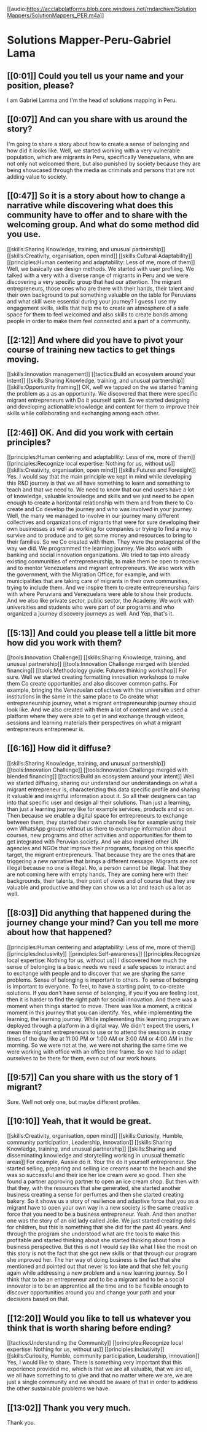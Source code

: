 [[audio:https://acclabplatforms.blob.core.windows.net/rndarchive/SolutionMappers/SolutionMappers_PER.m4a]]

# Solutions Mapper-Peru-Gabriel Lama

## [[0:01]] Could you tell us your name and your position, please?

I am Gabriel Lamma and I'm the head of solutions mapping in Peru\.

## [[0:07]] And can you share with us around the story?

I'm going to share a story about how to create a sense of belonging and how did it looks like\. Well, we started working with a very vulnerable population, which are migrants in Peru, specifically Venezuelans, who are not only not welcomed there, but also punished by society because they are being showcased through the media as criminals and persons that are not adding value to society\.

## [[0:47]] So it is a story about how to change a narrative while discovering what does this community have to offer and to share with the welcoming group\. And what do some method did you use\.

[[skills:Sharing Knowledge, training, and unusual partnership]]
[[skills:Creativity, organisation, open mind]]
[[skills:Cultural Adaptability]]
[[principles:Human centering and adaptability: Less of me, more of them]]
Well, we basically use design methods\. We started with user profiling\. We talked with a very with a diverse range of migrants in Peru and we were discovering a very specific group that had our attention\. The migrant entrepreneurs, those ones who are there with their hands, their talent and their own background to put something valuable on the table for Peruvians and what skill were essential during your journey? I guess I use my engagement skills, skills that help me to create an atmosphere of a safe space for them to feel welcomed and also skills to create bonds among people in order to make them feel connected and a part of a community\.

## [[2:12]] And where did you have to pivot your course of training new tactics to get things moving\.

[[skills:Innovation management]]
[[tactics:Build an ecosystem around your intent]]
[[skills:Sharing Knowledge, training, and unusual partnership]]
[[skills:Opportunity framing]]
OK, well we tapped on the we started framing the problem as a as an opportunity\. We discovered that there were specific migrant entrepreneurs with Do it yourself spirit\. So we started designing and developing actionable knowledge and content for them to improve their skills while collaborating and exchanging among each other\.

## [[2:46]] OK\. And did you work with certain principles?

[[principles:Human centering and adaptability: Less of me, more of them]]
[[principles:Recognize local expertise: Nothing for us, without us]]
[[skills:Creativity, organisation, open mind]]
[[skills:Futures and Foresight]]
Yes\. I would say that the main principle we kept in mind while developing this R&D journey is that we all have something to learn and something to teach and that we need to\. We need to know that our end users have a lot of knowledge, valuable knowledge and skills and we just need to be open enough to create a horizontal relationship with them and from there to Co create and Co develop the journey and who was involved in your journey\. Well, the many we managed to involve in our journey many different collectives and organizations of migrants that were for sure developing their own businesses as well as working for companies or trying to find a way to survive and to produce and to get some money and resources to bring to their families\. So we Co created with them\. They were the protagonist of the way we did\. We programmed the learning journey\. We also work with banking and social innovation organizations\. We tried to tap into already existing communities of entrepreneurship, to make them be open to receive and to mentor Venezuelans and migrant entrepreneurs\. We also work with the government, with the Migration Office, for example, and with municipalities that are taking care of migrants in their own communities, trying to include them\. And we inspire them to create entrepreneurship fairs with where Peruvians and Venezuelans were able to show their products\. And we also like private sector, public sector, the Academy\. We work with universities and students who were part of our programs and who organized a journey discovery journeys as well\. And Yep, that's it\.

## [[5:13]] And could you please tell a little bit more how did you work with them?

[[tools:Innovation Challenge]]
[[skills:Sharing Knowledge, training, and unusual partnership]]
[[tools:Innovation Challenge merged with blended financing]]
[[tools:Methodology guide: Futures thinking workshop]]
For sure\. Well we started creating formatting innovation workshops to make them Co create opportunities and also discover common paths\. For example, bringing the Venezuelan collectives with the universities and other institutions in the same in the same place to Co create what entrepreneurship journey, what a migrant entrepreneurship journey should look like\. And we also created with them a lot of content and we used a platform where they were able to get in and exchange through videos, sessions and learning materials their perspectives on what a migrant entrepreneurs entrepreneur is\.

## [[6:16]] How did it diffuse?

[[skills:Sharing Knowledge, training, and unusual partnership]]
[[tools:Innovation Challenge]]
[[tools:Innovation Challenge merged with blended financing]]
[[tactics:Build an ecosystem around your intent]]
Well we started diffusing, sharing our understand our understandings on what a migrant entrepreneur is, characterizing this data specific profile and sharing it valuable and insightful information about it\. So all their designers can tap into that specific user and design all their solutions\. Than just a learning, than just a learning journey like for example services, products and so on\. Then because we enable a digital space for entrepreneurs to exchange between them, they started their own channels like for example using their own WhatsApp groups without us there to exchange information about courses, new programs and other activities and opportunities for them to get integrated with Peruvian society\. And we also inspired other UN agencies and NGOs that improve their programs, focusing on this specific target, the migrant entrepreneurs\. That because they are the ones that are triggering a new narrative that brings a different message\. Migrants are not illegal because no one is illegal\. No, a person cannot be illegal\. That they are not coming here with empty hands\. They are coming here with their backgrounds, their talents, their point of views and of course that they are valuable and productive and they can show us a lot and teach us a lot as well\.

## [[8:03]] Did anything that happened during the journey change your mind? Can you tell me more about how that happened?

[[principles:Human centering and adaptability: Less of me, more of them]]
[[principles:Inclusivity]]
[[principles:Self-awareness]]
[[principles:Recognize local expertise: Nothing for us, without us]]
I discovered how much the sense of belonging is a basic needs we need a safe spaces to interact and to exchange with people and to discover that we are sharing the same problems\. Sense of belonging is important to others\. To sense of belonging is important to everyone\. To feel, to have a starting point, to co\-create solutions\. If you don't have sense of belonging, if you if you are feeling lost, then it is harder to find the right path for social innovation\. And there was a moment when things started to move\. There was like a moment, a critical moment in this journey that you can identify\. Yes, while implementing the learning, the learning journey\. While implementing this learning program we deployed through a platform in a digital way\. We didn't expect the users, I mean the migrant entrepreneurs to use or to attend the sessions in crazy times of the day like at 11:00 PM or 1:00 AM or 3:00 AM or 4:00 AM in the morning\. So we were not at the, we were not sharing the same time we were working with office with an office time frame\. So we had to adapt ourselves to be there for them, even out of our work hours\.

## [[9:57]] Can you share with us the story of 1 migrant?

Sure\. Well not only one, but maybe different profiles\.

## [[10:10]] Yeah, that it would be great\.

[[skills:Creativity, organisation, open mind]]
[[skills:Curiosity, Humble, community participation, Leadership, innovation]]
[[skills:Sharing Knowledge, training, and unusual partnership]]
[[skills:Sharing and disseminating knowledge and storytelling working in unusual thematic areas]]
For example, Aussie do it\. Your the do it yourself entrepreneur\. She started selling, preparing and selling ice creams near to the beach and she was so successful and their ice her ice cream were so good\. Then she found a partner approving partner to open an ice cream shop\. But then with that they, with the resources that she generated, she started another business creating a sense for perfumes and then she started creating bakery\. So it shows us a story of resilience and adaptive force that you as a migrant have to open your own way in a new society is the same creative force that you need to be a business entrepreneur\. Yeah\. And then another one was the story of an old lady called Jolie\. We just started creating dolls for children, but this is something that she did for the past 40 years\. And through the program she understood what are the tools to make this profitable and started thinking about she started thinking about from a business perspective\. But this is not I would say like what I like the most on this story is not the fact that she got new skills or that through our program she improved her\. The her way of doing business is the fact that she mentioned and pointed out that never is too late and that she felt young again while addressing a new problem and a new learning journey\. So I think that to be an entrepreneur and to be a migrant and to be a social innovator is to be an apprentice all the time and to be flexible enough to discover opportunities around you and change your path and your decisions based on that\.

## [[12:20]] Would you like to tell us whatever you think that is worth sharing before ending?

[[tactics:Understanding the Community]]
[[principles:Recognize local expertise: Nothing for us, without us]]
[[principles:Inclusivity]]
[[skills:Curiosity, Humble, community participation, Leadership, innovation]]
Yes, I would like to share\. There is something very important that this experience provided me, which is that we are all valuable, that we are all, we all have something to to give and that no matter where we are, we are just a single community and we should be aware of that in order to address the other sustainable problems we have\.

## [[13:02]] Thank you very much\.

Thank you\.
